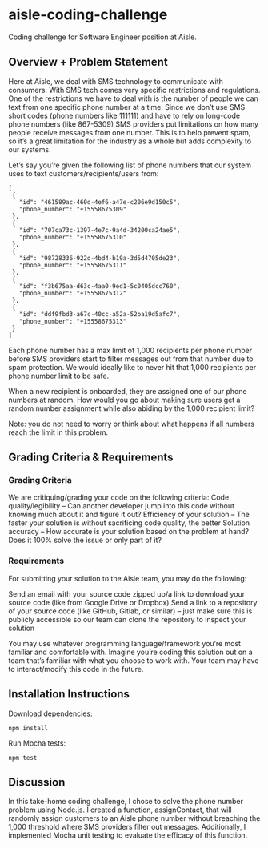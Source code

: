 # aisle-coding-challenge
Coding challenge for Software Engineer position at Aisle.

## Overview + Problem Statement

Here at Aisle, we deal with SMS technology to communicate with consumers. With SMS tech comes very specific restrictions and regulations. One of the restrictions we have to deal with is the number of people we can text from one specific phone number at a time. Since we don’t use SMS short codes (phone numbers like 111111) and have to rely on long-code phone numbers (like 867-5309) SMS providers put limitations on how many people receive messages from one number. This is to help prevent spam, so it’s a great limitation for the industry as a whole but adds complexity to our systems.

Let’s say you’re given the following list of phone numbers that our system uses to text customers/recipients/users from:
```
[
 {
   "id": "461589ac-460d-4ef6-a47e-c206e9d150c5",
   "phone_number": "+15558675309"
 },
 {
   "id": "707ca73c-1397-4e7c-9a4d-34200ca24ae5",
   "phone_number": "+15558675310"
 },
 {
   "id": "98728336-922d-4bd4-b19a-3d5d4705de23",
   "phone_number": "+15558675311"
 },
 {
   "id": "f3b675aa-d63c-4aa0-9ed1-5c0405dcc760",
   "phone_number": "+15558675312"
 },
 {
   "id": "ddf9fbd3-a67c-40cc-a52a-52ba19d5afc7",
   "phone_number": "+15558675313"
 }
]
```

Each phone number has a max limit of 1,000 recipients per phone number before SMS providers start to filter messages out from that number due to spam protection. We would ideally like to never hit that 1,000 recipients per phone number limit to be safe.

When a new recipient is onboarded, they are assigned one of our phone numbers at random. How would you go about making sure users get a random number assignment while also abiding by the 1,000 recipient limit?

Note: you do not need to worry or think about what happens if all numbers reach the limit in this problem.

## Grading Criteria & Requirements

### Grading Criteria

We are critiquing/grading your code on the following criteria:
Code quality/legibility – Can another developer jump into this code without knowing much about it and figure it out?
Efficiency of your solution – The faster your solution is without sacrificing code quality, the better
Solution accuracy – How accurate is your solution based on the problem at hand? Does it 100% solve the issue or only part of it?

### Requirements

For submitting your solution to the Aisle team, you may do the following:

Send an email with your source code zipped up/a link to download your source code (like from Google Drive or Dropbox)
Send a link to a repository of your source code (like GitHub, Gitlab, or similar) – just make sure this is publicly accessible so our team can clone the repository to inspect your solution

You may use whatever programming language/framework you’re most familiar and comfortable with. Imagine you’re coding this solution out on a team that’s familiar with what you choose to work with. Your team may have to interact/modify this code in the future.

## Installation Instructions

Download dependencies:
```
npm install
```

Run Mocha tests:
```
npm test
```

## Discussion

In this take-home coding challenge, I chose to solve the phone number problem using Node.js. I created a function, assignContact, that will randomly assign customers to an Aisle phone number without breaching the 1,000 threshold where SMS providers filter out messages. Additionally, I implemented Mocha unit testing to evaluate the efficacy of this function.
